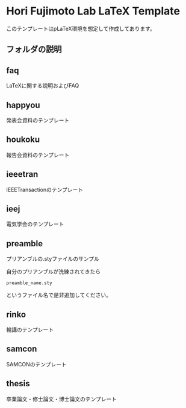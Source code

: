 # Hori Fujimoto Lab LaTeX Template

このテンプレートはpLaTeX環境を想定して作成してあります。

## フォルダの説明

## faq
LaTeXに関する説明およびFAQ

## happyou
発表会資料のテンプレート

## houkoku
報告会資料のテンプレート

## ieeetran
IEEETransactionのテンプレート

## ieej
電気学会のテンプレート

## preamble
プリアンブルの.styファイルのサンプル

自分のプリアンブルが洗練されてきたら
```
preamble_name.sty
```
というファイル名で是非追加してください。

## rinko
輪講のテンプレート

## samcon
SAMCONのテンプレート

## thesis
卒業論文・修士論文・博士論文のテンプレート
